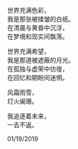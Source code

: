 世界充满色彩，  
我是那张被揉皱的白纸。  
在清晨与黄昏中沉浮，   
在梦境和现实间飘荡。  

世界充满希望，  
我是那道被遮蔽的月光。  
在孤独与虚荣中彷徨，  
在回忆和期盼间迷惘。   

风霜雨雪，  
灯火阑珊。  

我追逐着未来，  
一去不返。

01/19/2019
